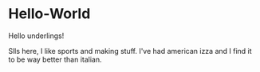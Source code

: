 # Hello-World


Hello underlings!

Slls here, I like sports and making stuff.
I've had american izza and I find it to be way better than italian.
